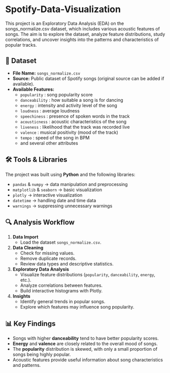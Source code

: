 # Spotify-Data-Visualization
This project is an Exploratory Data Analysis (EDA) on the songs_normalize.csv dataset, which includes various acoustic features of songs. The aim is to explore the dataset, analyze feature distributions, study correlations, and uncover insights into the patterns and characteristics of popular tracks.

## 📂 Dataset
- **File Name:** `songs_normalize.csv`  
- **Source:** Public dataset of Spotify songs (original source can be added if available).  
- **Available Features:**
  - `popularity` : song popularity score
  - `danceability` : how suitable a song is for dancing
  - `energy` : intensity and activity level of the song
  - `loudness` : average loudness
  - `speechiness` : presence of spoken words in the track
  - `acousticness` : acoustic characteristics of the song
  - `liveness` : likelihood that the track was recorded live
  - `valence` : musical positivity (mood of the track)
  - `tempo` : speed of the song in BPM
  - and several other attributes

## 🛠️ Tools & Libraries
The project was built using **Python** and the following libraries:
- `pandas` & `numpy` → data manipulation and preprocessing
- `matplotlib` & `seaborn` → basic visualization
- `plotly` → interactive visualization
- `datetime` → handling date and time data
- `warnings` → suppressing unnecessary warnings

## 🔍 Analysis Workflow
1. **Data Import**
   - Load the dataset `songs_normalize.csv`.
2. **Data Cleaning**
   - Check for missing values.
   - Remove duplicate records.
   - Review data types and descriptive statistics.
3. **Exploratory Data Analysis**
   - Visualize feature distributions (`popularity`, `danceability`, `energy`, etc.).
   - Analyze correlations between features.
   - Build interactive histograms with Plotly.
4. **Insights**
   - Identify general trends in popular songs.
   - Explore which features may influence song popularity.

## 📊 Key Findings
- Songs with higher **danceability** tend to have better popularity scores.  
- **Energy** and **valence** are closely related to the overall mood of songs.  
- The **popularity** distribution is skewed, with only a small proportion of songs being highly popular.  
- Acoustic features provide useful information about song characteristics and patterns.
